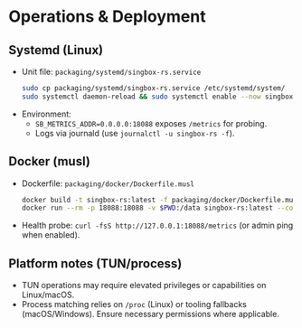 # Operations & Deployment

## Systemd (Linux)
- Unit file: `packaging/systemd/singbox-rs.service`
  ```bash
  sudo cp packaging/systemd/singbox-rs.service /etc/systemd/system/
  sudo systemctl daemon-reload && sudo systemctl enable --now singbox-rs
  ```
- Environment:
  - `SB_METRICS_ADDR=0.0.0.0:18088` exposes `/metrics` for probing.
  - Logs via journald (use `journalctl -u singbox-rs -f`).

## Docker (musl)
- Dockerfile: `packaging/docker/Dockerfile.musl`
  ```bash
  docker build -t singbox-rs:latest -f packaging/docker/Dockerfile.musl .
  docker run --rm -p 18088:18088 -v $PWD:/data singbox-rs:latest --config /data/minimal.yaml
  ```
- Health probe: `curl -fsS http://127.0.0.1:18088/metrics` (or admin ping when enabled).

## Platform notes (TUN/process)
- TUN operations may require elevated privileges or capabilities on Linux/macOS.
- Process matching relies on `/proc` (Linux) or tooling fallbacks (macOS/Windows). Ensure necessary permissions where applicable.

